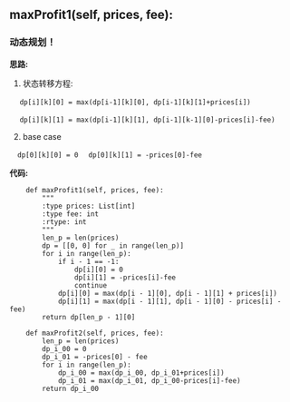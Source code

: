 ## maxProfit1(self, prices, fee):
### 动态规划！

**思路:**
1. 状态转移方程:

&emsp; `dp[i][k][0] = max(dp[i-1][k][0], dp[i-1][k][1]+prices[i])`

&emsp; `dp[i][k][1] = max(dp[i-1][k][1], dp[i-1][k-1][0]-prices[i]-fee)`

2. base case

&emsp;`dp[0][k][0] = 0`
&emsp;`dp[0][k][1] = -prices[0]-fee`

**代码:**
```
    def maxProfit1(self, prices, fee):
        """
        :type prices: List[int]
        :type fee: int
        :rtype: int
        """
        len_p = len(prices)
        dp = [[0, 0] for _ in range(len_p)]
        for i in range(len_p):
            if i - 1 == -1:
                dp[i][0] = 0
                dp[i][1] = -prices[i]-fee
                continue
            dp[i][0] = max(dp[i - 1][0], dp[i - 1][1] + prices[i])
            dp[i][1] = max(dp[i - 1][1], dp[i - 1][0] - prices[i] - fee)
        return dp[len_p - 1][0]

    def maxProfit2(self, prices, fee):
        len_p = len(prices)
        dp_i_00 = 0
        dp_i_01 = -prices[0] - fee
        for i in range(len_p):
            dp_i_00 = max(dp_i_00, dp_i_01+prices[i])
            dp_i_01 = max(dp_i_01, dp_i_00-prices[i]-fee)
        return dp_i_00
```